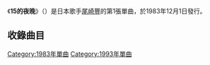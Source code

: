 《**15的夜晚**》（）是日本歌手[尾崎豐](../Page/尾崎豐.md "wikilink")的第1張單曲，於1983年12月1日發行。

## 收錄曲目

[Category:1983年單曲](https://zh.wikipedia.org/wiki/Category:1983年單曲 "wikilink")
[Category:1993年單曲](https://zh.wikipedia.org/wiki/Category:1993年單曲 "wikilink")